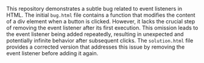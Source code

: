 This repository demonstrates a subtle bug related to event listeners in HTML. The initial `bug.html` file contains a function that modifies the content of a div element when a button is clicked. However, it lacks the crucial step of removing the event listener after its first execution. This omission leads to the event listener being added repeatedly, resulting in unexpected and potentially infinite behavior after subsequent clicks. The `solution.html` file provides a corrected version that addresses this issue by removing the event listener before adding it again.